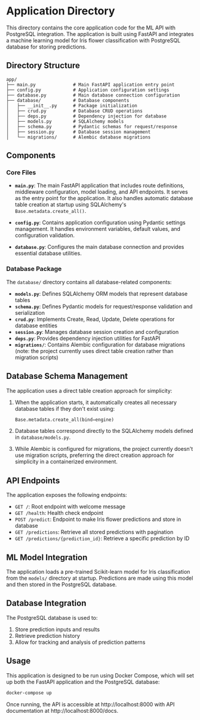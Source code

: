 # Application Directory

This directory contains the core application code for the ML API with PostgreSQL integration. The application is built using FastAPI and integrates a machine learning model for Iris flower classification with PostgreSQL database for storing predictions.

## Directory Structure

```
app/
├── main.py              # Main FastAPI application entry point
├── config.py            # Application configuration settings
├── database.py          # Main database connection configuration
├── database/            # Database components
│   ├── __init__.py      # Package initialization
│   ├── crud.py          # Database CRUD operations
│   ├── deps.py          # Dependency injection for database
│   ├── models.py        # SQLAlchemy models
│   ├── schema.py        # Pydantic schemas for request/response
│   ├── session.py       # Database session management
│   └── migrations/      # Alembic database migrations
```

## Components

### Core Files

- **`main.py`**: The main FastAPI application that includes route definitions, middleware configuration, model loading, and API endpoints. It serves as the entry point for the application. It also handles automatic database table creation at startup using SQLAlchemy's `Base.metadata.create_all()`.

- **`config.py`**: Contains application configuration using Pydantic settings management. It handles environment variables, default values, and configuration validation.

- **`database.py`**: Configures the main database connection and provides essential database utilities.

### Database Package

The `database/` directory contains all database-related components:

- **`models.py`**: Defines SQLAlchemy ORM models that represent database tables
- **`schema.py`**: Defines Pydantic models for request/response validation and serialization
- **`crud.py`**: Implements Create, Read, Update, Delete operations for database entities
- **`session.py`**: Manages database session creation and configuration
- **`deps.py`**: Provides dependency injection utilities for FastAPI
- **`migrations/`**: Contains Alembic configuration for database migrations (note: the project currently uses direct table creation rather than migration scripts)

## Database Schema Management

The application uses a direct table creation approach for simplicity:

1. When the application starts, it automatically creates all necessary database tables if they don't exist using:
   ```python
   Base.metadata.create_all(bind=engine)
   ```
   
2. Database tables correspond directly to the SQLAlchemy models defined in `database/models.py`.

3. While Alembic is configured for migrations, the project currently doesn't use migration scripts, preferring the direct creation approach for simplicity in a containerized environment.

## API Endpoints

The application exposes the following endpoints:

- `GET /`: Root endpoint with welcome message
- `GET /health`: Health check endpoint
- `POST /predict`: Endpoint to make Iris flower predictions and store in database
- `GET /predictions`: Retrieve all stored predictions with pagination
- `GET /predictions/{prediction_id}`: Retrieve a specific prediction by ID

## ML Model Integration

The application loads a pre-trained Scikit-learn model for Iris classification from the `models/` directory at startup. Predictions are made using this model and then stored in the PostgreSQL database.

## Database Integration

The PostgreSQL database is used to:
1. Store prediction inputs and results
2. Retrieve prediction history
3. Allow for tracking and analysis of prediction patterns

## Usage

This application is designed to be run using Docker Compose, which will set up both the FastAPI application and the PostgreSQL database:

```bash
docker-compose up
```

Once running, the API is accessible at http://localhost:8000 with API documentation at http://localhost:8000/docs. 
